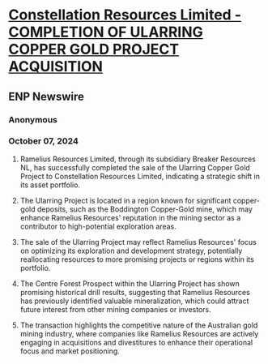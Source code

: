# [Constellation Resources Limited - COMPLETION OF ULARRING COPPER GOLD PROJECT ACQUISITION](https://advance.lexis.com/api/document?collection=news&id=urn:contentItem:6D4J-Y2N1-F0K1-N43F-00000-00&context=1519360)
## ENP Newswire
### Anonymous
### October 07, 2024

1. Ramelius Resources Limited, through its subsidiary Breaker Resources NL, has successfully completed the sale of the Ularring Copper Gold Project to Constellation Resources Limited, indicating a strategic shift in its asset portfolio.

2. The Ularring Project is located in a region known for significant copper-gold deposits, such as the Boddington Copper-Gold mine, which may enhance Ramelius Resources' reputation in the mining sector as a contributor to high-potential exploration areas.

3. The sale of the Ularring Project may reflect Ramelius Resources' focus on optimizing its exploration and development strategy, potentially reallocating resources to more promising projects or regions within its portfolio.

4. The Centre Forest Prospect within the Ularring Project has shown promising historical drill results, suggesting that Ramelius Resources has previously identified valuable mineralization, which could attract future interest from other mining companies or investors. 

5. The transaction highlights the competitive nature of the Australian gold mining industry, where companies like Ramelius Resources are actively engaging in acquisitions and divestitures to enhance their operational focus and market positioning.